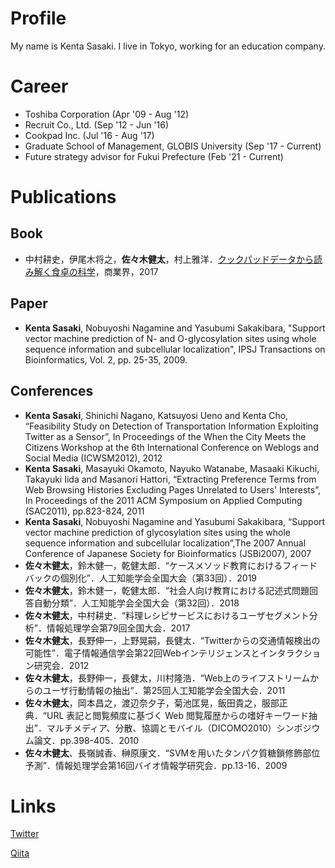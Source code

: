# Profile
My name is Kenta Sasaki.
I live in Tokyo, working for an education company.

# Career
- Toshiba Corporation (Apr '09 - Aug '12)
- Recruit Co., Ltd. (Sep '12 - Jun '16)
- Cookpad Inc. (Jul '16 - Aug '17)
- Graduate School of Management, GLOBIS University (Sep '17 - Current)
- Future strategy advisor for Fukui Prefecture (Feb '21 - Current)

# Publications
## Book
- 中村耕史，伊尾木将之，**佐々木健太**，村上雅洋．[クックパッドデータから読み解く食卓の科学](https://www.amazon.co.jp/dp/4785505206)，商業界，2017

## Paper
- **Kenta Sasaki**, Nobuyoshi Nagamine and Yasubumi Sakakibara, "Support vector machine prediction of N- and O-glycosylation sites using whole sequence information and subcellular localization", IPSJ Transactions on Bioinformatics, Vol. 2, pp. 25-35, 2009.

## Conferences
- **Kenta Sasaki**, Shinichi Nagano, Katsuyosi Ueno and Kenta Cho, “Feasibility Study on Detection of Transportation Information Exploiting Twitter as a Sensor”, In Proceedings of the When the City Meets the Citizens Workshop at the 6th International Conference on Weblogs and Social Media (ICWSM2012), 2012
- **Kenta Sasaki**, 	Masayuki Okamoto, Nayuko Watanabe, Masaaki Kikuchi, Takayuki Iida and Masanori Hattori, “Extracting Preference Terms from Web Browsing Histories Excluding Pages Unrelated to Users' Interests”, In Proceedings of the 2011 ACM Symposium on Applied Computing (SAC2011), pp.823-824, 2011
- **Kenta Sasaki**, Nobuyoshi Nagamine and Yasubumi Sakakibara, “Support vector machine prediction of glycosylation sites using the whole sequence information and subcellular localization”,The 2007 Annual Conference of Japanese Society for Bioinformatics (JSBi2007), 2007
- **佐々木健太**，鈴木健一，乾健太郎．“ケースメソッド教育におけるフィードバックの個別化”．人工知能学会全国大会（第33回）．2019
- **佐々木健太**，鈴木健一，乾健太郎．“社会人向け教育における記述式問題回答自動分類”．人工知能学会全国大会（第32回）．2018
- **佐々木健太**，中村耕史．“料理レシピサービスにおけるユーザセグメント分析”．情報処理学会第79回全国大会．2017
- **佐々木健太**，長野伸一，上野晃嗣，長健太．“Twitterからの交通情報検出の可能性”．電子情報通信学会第22回Webインテリジェンスとインタラクション研究会．2012
- **佐々木健太**，長野伸一，長健太，川村隆浩．“Web上のライフストリームからのユーザ行動情報の抽出”．第25回人工知能学会全国大会．2011
- **佐々木健太**，岡本昌之，渡辺奈夕子，菊池匡晃，飯田貴之，服部正典．“URL 表記と閲覧頻度に基づく Web 閲覧履歴からの嗜好キーワード抽出”．マルチメディア、分散、協調とモバイル（DICOMO2010）シンポジウム論文．pp.398-405．2010
- **佐々木健太**、長嶺誠香、榊原康文．“SVMを用いたタンパク質糖鎖修飾部位予測”．情報処理学会第16回バイオ情報学研究会．pp.13-16．2009


# Links
[Twitter](https://twitter.com/kenta1984)

[Qiita](https://qiita.com/kenta1984)
